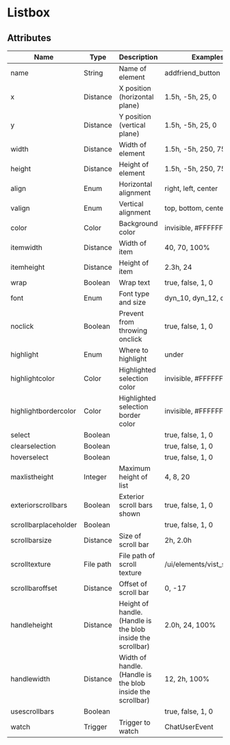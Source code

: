 # Listbox

## Attributes

| Name                  |  Type      |  Description                                                 |  Examples                     |
|-----------------------|------------|--------------------------------------------------------------|-------------------------------|
|  name                 |  String    |  Name of element                                             |  addfriend_button             |
|  x                    |  Distance  |  X position (horizontal plane)                               |  1.5h, -5h, 25, 0             |
|  y                    |  Distance  |  Y position (vertical plane)                                 |  1.5h, -5h, 25, 0             |
|  width                |  Distance  |  Width of element                                            |  1.5h, -5h, 250, 75%          |
|  height               |  Distance  |  Height of element                                           |  1.5h, -5h, 250, 75%          |
|  align                |  Enum      |  Horizontal alignment                                        |  right, left, center          |
|  valign               |  Enum      |  Vertical alignment                                          |  top, bottom, center          |
|  color                |  Color     |  Background color                                            |  invisible, #FFFFFF           |
|  itemwidth            |  Distance  |  Width of item                                               |  40, 70, 100%                 |
|  itemheight           |  Distance  |  Height of item                                              |  2.3h, 24                     |
|  wrap                 |  Boolean   |  Wrap text                                                   |  true, false, 1, 0            |
|  font                 |  Enum      |  Font type and size                                          |  dyn_10, dyn_12, dyn_9        |
|  noclick              |  Boolean   |  Prevent from throwing onclick                               |  true, false, 1, 0            |
|  highlight            |  Enum      |  Where to highlight                                          |  under                        |
|  highlightcolor       |  Color     |  Highlighted selection color                                 |  invisible, #FFFFFF           |
|  highlightbordercolor |  Color     |  Highlighted selection border color                          |  invisible, #FFFFFF           |
|  select               |  Boolean   |                                                              |  true, false, 1, 0            |
|  clearselection       |  Boolean   |                                                              |  true, false, 1, 0            |
|  hoverselect          |  Boolean   |                                                              |  true, false, 1, 0            |
|  maxlistheight        |  Integer   |  Maximum height of list                                      |  4, 8, 20                     |
|  exteriorscrollbars   |  Boolean   |  Exterior scroll bars shown                                  |  true, false, 1, 0            |
|  scrollbarplaceholder |  Boolean   |                                                              |  true, false, 1, 0            |
|  scrollbarsize        |  Distance  |  Size of scroll bar                                          |  2h, 2.0h                     |
|  scrolltexture        |  File path |  File path of scroll texture                                 |  /ui/elements/vist_scroll.tga |
|  scrollbaroffset      |  Distance  |  Offset of scroll bar                                        |  0, -17                       |
|  handleheight         |  Distance  |  Height of handle. (Handle is the blob inside the scrollbar) |  2.0h, 24, 100%               |
|  handlewidth          |  Distance  |  Width of handle. (Handle is the blob inside the scrollbar)  |  12, 2h, 100%                 |
|  usescrollbars        |  Boolean   |                                                              |  true, false, 1, 0            |
|  watch                |  Trigger   |  Trigger to watch                                            |  ChatUserEvent                |